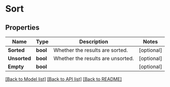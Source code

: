 # Sort

## Properties

Name | Type | Description | Notes
------------ | ------------- | ------------- | -------------
**Sorted** | **bool** | Whether the results are sorted. | [optional] 
**Unsorted** | **bool** | Whether the results are unsorted. | [optional] 
**Empty** | **bool** |  | [optional] 

[[Back to Model list]](../README.md#documentation-for-models) [[Back to API list]](../README.md#documentation-for-api-endpoints) [[Back to README]](../README.md)


